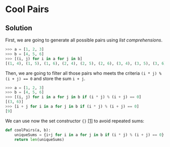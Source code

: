 # Cool Pairs

## Solution

First, we are going to generate all possible pairs using _list comprehensions_.

```python
>>> a = [1, 2, 3]
>>> b = [4, 5, 6]
>>> [(i, j) for i in a for j in b]
[(1, 4), (1, 5), (1, 6), (2, 4), (2, 5), (2, 6), (3, 4), (3, 5), (3, 6)]
```

Then, we are going to filter all those pairs who meets the criteria `(i * j) % (i + j) == 0` and store the sum `i + j`.

```python
>>> a = [1, 2, 3]
>>> b = [4, 5, 6]
>>> [(i, j) for i in a for j in b if (i * j) % (i + j) == 0]
[(3, 6)]
>>> [i + j for i in a for j in b if (i * j) % (i + j) == 0]
[9]
```

We can use now the set constructor `{}` [[1]][set] to avoid repeated sums:

```python
def coolPairs(a, b):
    uniqueSums = {i+j for i in a for j in b if (i * j) % (i + j) == 0}
    return len(uniqueSums)
```

[set]:https://docs.python.org/3/tutorial/datastructures.html#sets
